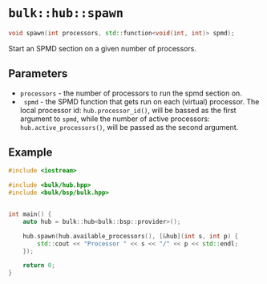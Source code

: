 # `bulk::hub::spawn`

```cpp
void spawn(int processors, std::function<void(int, int)> spmd);
```

Start an SPMD section on a given number of processors.

## Parameters

* `processors` - the number of processors to run the spmd section on.
* ` spmd` - the SPMD function that gets run on each (virtual) processor. The local processor id: `hub.processor_id()`, will be bassed as the first argument to `spmd`, while the number of active processors: `hub.active_processors()`, will be passed as the second argument.

## Example

```cpp
#include <iostream>

#include <bulk/hub.hpp>
#include <bulk/bsp/bulk.hpp>


int main() {
    auto hub = bulk::hub<bulk::bsp::provider>();

    hub.spawn(hub.available_processors(), [&hub](int s, int p) {
        std::cout << "Processor " << s << "/" << p << std::endl;
    });

    return 0;
}
```
